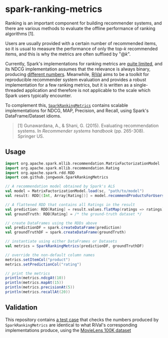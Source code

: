 spark-ranking-metrics
=====================

Ranking is an important component for building recommender systems, and there are various methods to evaluate the offline performance of ranking algorithms [1].

Users are usually provided with a certain number of recommended items, so it is usual to measure the performance of only the top-*k* recommended items, and this is why the metrics are often suffixed by "@*k*".

Currently, Spark's implementations for ranking metrics are [quite limited](http://spark.apache.org/docs/2.0.0/api/scala/index.html#org.apache.spark.mllib.evaluation.RankingMetrics), and its NDCG implementation assumes that the relevance is always binary, 
producing [different numbers](https://gist.github.com/jongwook/5d4e78290eaef22cb69abbf68b52e597). Meanwhile, [RiVal](https://github.com/recommenders/rival) aims to be a toolkit for reproducible recommender system evaluation and provides a robust implementation for a few ranking metrics, but it is written as a single-threaded application and therefore is not applicable to the scale which Spark users typically encounter.

To complement this, [`SparkRankingMetrics`](src/main/scala/com/github/jongwook/SparkRankingMetrics.scala) contains scalable implementations for NDCG, MAP, Precision, and Recall, using Spark's DataFrame/Dataset idioms.

> [1] Gunawardana, A., & Shani, G. (2015). Evaluating recommendation systems. In *Recommender systems handbook* (pp. 265-308). Springer US.

Usage
-----

```scala
import org.apache.spark.mllib.recommendation.MatrixFactorizationModel
import org.apache.spark.mllib.recommendation.Rating
import org.apache.spark.rdd.RDD
import com.github.jongwook.SparkRankingMetrics

// A recommendation model obtained by Spark's ALS
val model = MatrixFactorizationModel.load(sc, "path/to/model")
val result: RDD[(Int, Array[Rating])] = model.recommendProductsForUsers(20)

// A flattened RDD that contains all Ratings in the result
val prediction: RDD[Rating] = result.values.flatMap(ratings => ratings)
val groundTruth: RDD[Rating] = /* the ground-truth dataset */

// create DataFrames using the RDDs above
val predictionDF = spark.createDataFrame(prediction)
val groundTruthDF = spark.createDataFrame(groundTruth)

// instantiate using either DataFrames or Datasets
val metrics = SparkRankingMetrics(predictionDF, groundTruthDF)

// override the non-default column names
metrics.setItemCol("product")
metrics.setPredictionCol("rating")

// print the metrics
println(metrics.ndcgAt(10))
println(metrics.mapAt(15))
println(metrics.precisionAt(5))
println(metrics.recallAt(20))
```

Validation
----------

This repository contains [a test case](src/test/scala/com/github/jongwook/TestEquality.scala) that checks the numbers produced by `SparkRankingMetrics` are identical to what RiVal's corresponding implementations produce, using the [MovieLens 100K dataset](http://grouplens.org/datasets/movielens/100k/)
